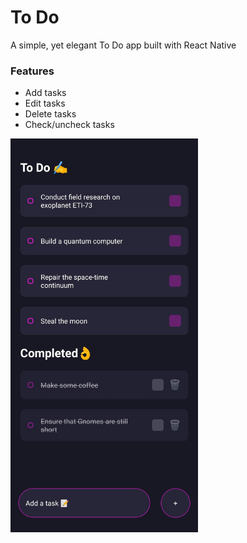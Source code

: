 # To Do
A simple, yet elegant To Do app built with React Native

### Features
- Add tasks
- Edit tasks
- Delete tasks
- Check/uncheck tasks

<img src="assets/screenshot.jpg" width="300px">